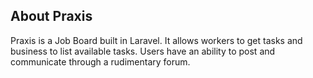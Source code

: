 

## About Praxis

Praxis is a Job Board built in Laravel. It allows workers to get tasks and business to list available tasks. Users have an ability to post and communicate through a rudimentary forum. 


